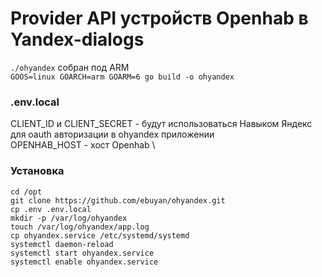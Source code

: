 # Provider API устройств Openhab в Yandex-dialogs

`./ohyandex` собран под ARM \
`GOOS=linux GOARCH=arm GOARM=6 go build -o ohyandex`

<h3>.env.local</h3>

CLIENT_ID и CLIENT_SECRET - будут использоваться Навыком Яндекс для oauth авторизации в ohyandex приложении \
OPENHAB_HOST - хост Openhab \

<h3>Установка</h3>

`cd /opt` \
`git clone https://github.com/ebuyan/ohyandex.git` \
`cp .env .env.local` \
`mkdir -p /var/log/ohyandex` \
`touch /var/log/ohyandex/app.log` \
`cp ohyandex.service /etc/systemd/systemd` \
`systemctl daemon-reload` \
`systemctl start ohyandex.service` \
`systemctl enable ohyandex.service`